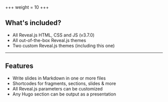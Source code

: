 +++
weight = 10
+++

## What's included?

- All Reveal.js HTML, CSS and JS (v3.7.0)
- All out-of-the-box Reveal.js themes
- Two custom Reveal.js themes (including this one)

---

## Features

- Write slides in Markdown in one or more files
- Shortcodes for fragments, sections, slides & more
- All Reveal.js parameters can be customized
- Any Hugo section can be output as a presentation

